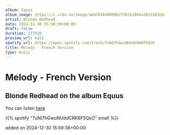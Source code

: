```yaml
---
album: Equus
album_image: https://i.scdn.co/image/ab67616d0000b273b1b30bba10153816bd668b25
artist: Blonde Redhead
date: 2024-12-30 15:59:38+00:00
draft: false
duration: 277520
preview_url: null
spotify_url: https://open.spotify.com/track/7uNI7hGwuNUddCRK6F5QsO
title: Melody - French Version
type: music
---
```



# Melody - French Version

## Blonde Redhead on the album Equus

You can listen [here](https://open.spotify.com/track/7uNI7hGwuNUddCRK6F5QsO)

{{% spotify "7uNI7hGwuNUddCRK6F5QsO" small %}}

added on 2024-12-30 15:59:38+00:00